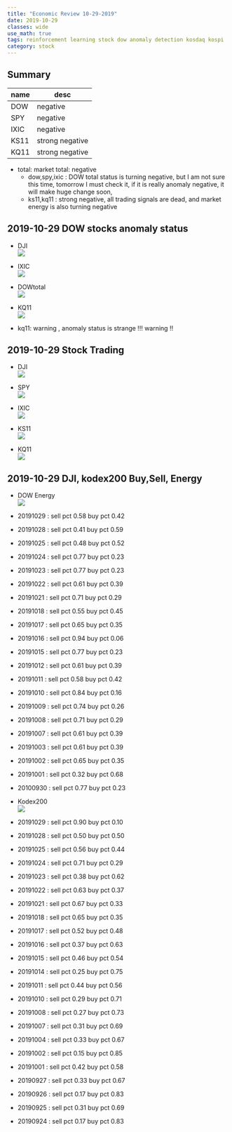 ```yaml
---
title: "Economic Review 10-29-2019"
date: 2019-10-29
classes: wide
use_math: true
tags: reinforcement learning stock dow anomaly detection kosdaq kospi
category: stock
---
```


## Summary

|name|desc|
|--|--|
|DOW| negative|
|SPY| negative|
|IXIC| negative|
|KS11| strong negative |
|KQ11| strong negative |

- total: market total: negative
    - dow,spy,ixic : DOW total status is turning negative, but I am not sure this time, tomorrow I must check it, if it is really anomaly negative, it will make huge change soon,
    - ks11,kq11 : strong negative, all trading signals are dead, and market energy is also turning negative

## 2019-10-29 DOW stocks anomaly status
- DJI  
![](../../pictures/stock_analysis/20191029_dji.png)  

- IXIC  
![](../../pictures/stock_analysis/20191029_ixic.png)  

- DOWtotal  
![](../../pictures/stock_analysis/20191029_dowtotal.png)  

- KQ11  
![](../../pictures/stock_analysis/20191029_kq11.png)  

- kq11: warning , anomaly status is strange !!! warning !!


## 2019-10-29 Stock Trading
- DJI  
![](../../pictures/stock_analysis/20191029_dji_trade.png)
- SPY  
![](../../pictures/stock_analysis/20191029_spy_trade.png)  
- IXIC  
![](../../pictures/stock_analysis/20191029_ixic_trade.png)  


- KS11  
![](../../pictures/stock_analysis/20191029_ks11_trade.png)  
- KQ11  
![](../../pictures/stock_analysis/20191029_kq11_trade.png)  


## 2019-10-29 DJI, kodex200 Buy,Sell, Energy
- DOW Energy  
![](../../pictures/stock_analysis/20191029_dow_energy.png)  

- 20191029 : sell pct 0.58 buy pct 0.42
- 20191028 : sell pct 0.41 buy pct 0.59
- 20191025 : sell pct 0.48 buy pct 0.52
- 20191024 : sell pct 0.77 buy pct 0.23
- 20191023 : sell pct 0.77 buy pct 0.23
- 20191022 : sell pct 0.61 buy pct 0.39
- 20191021 : sell pct 0.71 buy pct 0.29
- 20191018 : sell pct 0.55 buy pct 0.45
- 20191017 : sell pct 0.65 buy pct 0.35
- 20191016 : sell pct 0.94 buy pct 0.06
- 20191015 : sell pct 0.77 buy pct 0.23
- 20191012 : sell pct 0.61 buy pct 0.39
- 20191011 : sell pct 0.58 buy pct 0.42
- 20191010 : sell pct 0.84 buy pct 0.16
- 20191009 : sell pct 0.74 buy pct 0.26
- 20191008 : sell pct 0.71 buy pct 0.29
- 20191007 : sell pct 0.61 buy pct 0.39
- 20191003 : sell pct 0.61 buy pct 0.39
- 20191002 : sell pct 0.65 buy pct 0.35
- 20191001 : sell pct 0.32 buy pct 0.68
- 20100930 : sell pct 0.77 buy pct 0.23

- Kodex200  
![](../../pictures/stock_analysis/20191029_kodex200_energy.png)  

- 20191029 : sell pct 0.90 buy pct 0.10
- 20191028 : sell pct 0.50 buy pct 0.50
- 20191025 : sell pct 0.56 buy pct 0.44
- 20191024 : sell pct 0.71 buy pct 0.29
- 20191023 : sell pct 0.38 buy pct 0.62
- 20191022 : sell pct 0.63 buy pct 0.37
- 20191021 : sell pct 0.67 buy pct 0.33
- 20191018 : sell pct 0.65 buy pct 0.35
- 20191017 : sell pct 0.52 buy pct 0.48
- 20191016 : sell pct 0.37 buy pct 0.63
- 20191015 : sell pct 0.46 buy pct 0.54
- 20191014 : sell pct 0.25 buy pct 0.75
- 20191011 : sell pct 0.44 buy pct 0.56
- 20191010 : sell pct 0.29 buy pct 0.71
- 20191008 : sell pct 0.27 buy pct 0.73
- 20191007 : sell pct 0.31 buy pct 0.69
- 20191004 : sell pct 0.33 buy pct 0.67
- 20191002 : sell pct 0.15 buy pct 0.85
- 20191001 : sell pct 0.42 buy pct 0.58
- 20190927 : sell pct 0.33 buy pct 0.67
- 20190926 : sell pct 0.17 buy pct 0.83
- 20190925 : sell pct 0.31 buy pct 0.69
- 20190924 : sell pct 0.17 buy pct 0.83
